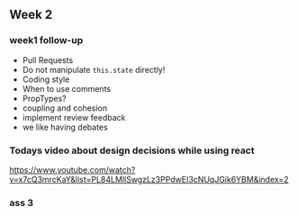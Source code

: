 ## Week 2

### week1 follow-up

* Pull Requests
* Do not manipulate `this.state` directly!
* Coding style
* When to use comments
* PropTypes?
* coupling and cohesion 
* implement review feedback
* we like having debates

### Todays video about design decisions while using react

https://www.youtube.com/watch?v=x7cQ3mrcKaY&list=PL84LMllSwgzLz3PPdwEI3cNUqJGik6YBM&index=2

### ass 3
